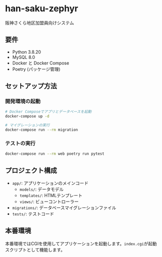 # han-saku-zephyr
阪神さくら地区加盟員向けシステム

## 要件

- Python 3.8.20
- MySQL 8.0
- Docker と Docker Compose
- Poetry (パッケージ管理)

## セットアップ方法

### 開発環境の起動

```bash
# Docker Composeでアプリとデータベースを起動
docker-compose up -d

# マイグレーションの実行
docker-compose run --rm migration
```

### テストの実行

```bash
docker-compose run --rm web poetry run pytest
```

## プロジェクト構成

- `app/`: アプリケーションのメインコード
  - `models/`: データモデル
  - `templates/`: HTMLテンプレート
  - `views/`: ビューコントローラー
- `migrations/`: データベースマイグレーションファイル
- `tests/`: テストコード

## 本番環境

本番環境ではCGIを使用してアプリケーションを起動します。`index.cgi`が起動スクリプトとして機能します。
